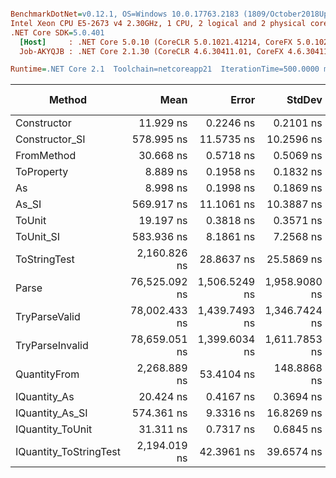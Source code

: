 ``` ini

BenchmarkDotNet=v0.12.1, OS=Windows 10.0.17763.2183 (1809/October2018Update/Redstone5)
Intel Xeon CPU E5-2673 v4 2.30GHz, 1 CPU, 2 logical and 2 physical cores
.NET Core SDK=5.0.401
  [Host]     : .NET Core 5.0.10 (CoreCLR 5.0.1021.41214, CoreFX 5.0.1021.41214), X64 RyuJIT
  Job-AKYQJB : .NET Core 2.1.30 (CoreCLR 4.6.30411.01, CoreFX 4.6.30411.02), X64 RyuJIT

Runtime=.NET Core 2.1  Toolchain=netcoreapp21  IterationTime=500.0000 ms  

```
|                 Method |          Mean |         Error |        StdDev |        Median |  Gen 0 |  Gen 1 | Gen 2 | Allocated |
|----------------------- |--------------:|--------------:|--------------:|--------------:|-------:|-------:|------:|----------:|
|            Constructor |     11.929 ns |     0.2246 ns |     0.2101 ns |     11.957 ns |      - |      - |     - |         - |
|         Constructor_SI |    578.995 ns |    11.5735 ns |    10.2596 ns |    577.773 ns | 0.0263 |      - |     - |     192 B |
|             FromMethod |     30.668 ns |     0.5718 ns |     0.5069 ns |     30.641 ns |      - |      - |     - |         - |
|             ToProperty |      8.889 ns |     0.1958 ns |     0.1832 ns |      8.944 ns |      - |      - |     - |         - |
|                     As |      8.998 ns |     0.1998 ns |     0.1869 ns |      9.032 ns |      - |      - |     - |         - |
|                  As_SI |    569.917 ns |    11.1061 ns |    10.3887 ns |    569.320 ns | 0.0267 |      - |     - |     192 B |
|                 ToUnit |     19.197 ns |     0.3818 ns |     0.3571 ns |     19.166 ns |      - |      - |     - |         - |
|              ToUnit_SI |    583.936 ns |     8.1861 ns |     7.2568 ns |    581.148 ns | 0.0263 |      - |     - |     192 B |
|           ToStringTest |  2,160.826 ns |    28.8637 ns |    25.5869 ns |  2,150.875 ns | 0.1337 |      - |     - |     952 B |
|                  Parse | 76,525.092 ns | 1,506.5249 ns | 1,958.9080 ns | 76,314.764 ns | 6.6017 | 0.1500 |     - |   44816 B |
|          TryParseValid | 78,002.433 ns | 1,439.7493 ns | 1,346.7424 ns | 77,933.081 ns | 6.5161 | 0.1515 |     - |   44792 B |
|        TryParseInvalid | 78,659.051 ns | 1,399.6034 ns | 1,611.7853 ns | 78,173.537 ns | 6.4845 | 0.1544 |     - |   44392 B |
|           QuantityFrom |  2,268.889 ns |    53.4104 ns |   148.8868 ns |  2,200.000 ns |      - |      - |     - |      56 B |
|           IQuantity_As |     20.424 ns |     0.4167 ns |     0.3694 ns |     20.394 ns | 0.0036 |      - |     - |      24 B |
|        IQuantity_As_SI |    574.361 ns |     9.3316 ns |    16.8269 ns |    569.946 ns | 0.0264 |      - |     - |     192 B |
|       IQuantity_ToUnit |     31.311 ns |     0.7317 ns |     0.6845 ns |     31.370 ns | 0.0086 |      - |     - |      56 B |
| IQuantity_ToStringTest |  2,194.019 ns |    42.3961 ns |    39.6574 ns |  2,170.143 ns | 0.1354 |      - |     - |     952 B |
